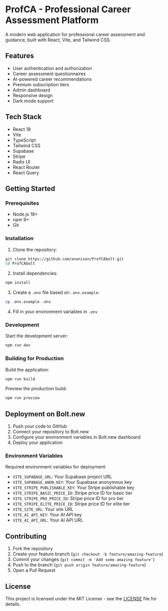 # ProfCA - Professional Career Assessment Platform

A modern web application for professional career assessment and guidance, built with React, Vite, and Tailwind CSS.

## Features

- User authentication and authorization
- Career assessment questionnaires
- AI-powered career recommendations
- Premium subscription tiers
- Admin dashboard
- Responsive design
- Dark mode support

## Tech Stack

- React 18
- Vite
- TypeScript
- Tailwind CSS
- Supabase
- Stripe
- Radix UI
- React Router
- React Query

## Getting Started

### Prerequisites

- Node.js 18+
- npm 9+
- Git

### Installation

1. Clone the repository:
```bash
git clone https://github.com/anonixon/ProfCAbolt.git
cd ProfCAbolt
```

2. Install dependencies:
```bash
npm install
```

3. Create a `.env` file based on `.env.example`:
```bash
cp .env.example .env
```

4. Fill in your environment variables in `.env`

### Development

Start the development server:
```bash
npm run dev
```

### Building for Production

Build the application:
```bash
npm run build
```

Preview the production build:
```bash
npm run preview
```

## Deployment on Bolt.new

1. Push your code to GitHub
2. Connect your repository to Bolt.new
3. Configure your environment variables in Bolt.new dashboard
4. Deploy your application

### Environment Variables

Required environment variables for deployment:

- `VITE_SUPABASE_URL`: Your Supabase project URL
- `VITE_SUPABASE_ANON_KEY`: Your Supabase anonymous key
- `VITE_STRIPE_PUBLISHABLE_KEY`: Your Stripe publishable key
- `VITE_STRIPE_BASIC_PRICE_ID`: Stripe price ID for basic tier
- `VITE_STRIPE_PRO_PRICE_ID`: Stripe price ID for pro tier
- `VITE_STRIPE_ELITE_PRICE_ID`: Stripe price ID for elite tier
- `VITE_SITE_URL`: Your site URL
- `VITE_AI_API_KEY`: Your AI API key
- `VITE_AI_API_URL`: Your AI API URL

## Contributing

1. Fork the repository
2. Create your feature branch (`git checkout -b feature/amazing-feature`)
3. Commit your changes (`git commit -m 'Add some amazing feature'`)
4. Push to the branch (`git push origin feature/amazing-feature`)
5. Open a Pull Request

## License

This project is licensed under the MIT License - see the [LICENSE](LICENSE) file for details.